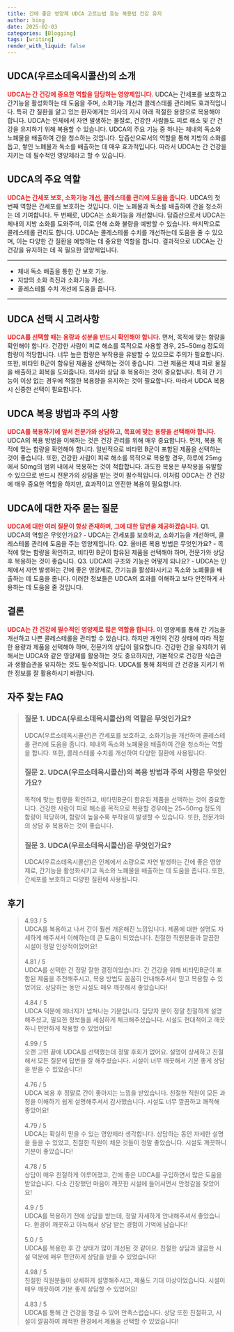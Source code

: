 ```yaml
---
title: 간에 좋은 영양제 UDCA 고르는법 효능 복용법 건강 유지
author: bing
date: 2025-02-03
categories: [Blogging]
tags: [writing]
render_with_liquid: false
---
```



<h2 id='UDCA의 소개'>UDCA(우르소데옥시콜산)의 소개</h2>

<p><b><span style="color: #ee2323;">UDCA는 간 건강에 중요한 역할을 담당하는 영양제입니다.</span></b> UDCA는 간세포를 보호하고 간기능을 활성화하는 데 도움을 주며, 소화기능 개선과 콜레스테롤 관리에도 효과적입니다. 특히 간 질환을 앓고 있는 환자에게는 의사의 지시 아래 적절한 용량으로 복용해야 합니다. UDCA는 인체에서 자연 발생하는 물질로, 건강한 사람들도 피로 해소 및 간 건강을 유지하기 위해 복용할 수 있습니다. UDCA의 주요 기능 중 하나는 체내의 독소와 노폐물을 배출하여 간을 청소하는 것입니다. 담즙산으로서의 역할을 통해 지방의 소화를 돕고, 쌓인 노폐물과 독소를 배출하는 데 매우 효과적입니다. 따라서 UDCA는 간 건강을 지키는 데 필수적인 영양제라고 할 수 있습니다.</p>

<h2 id='UDCA의 주요 역할'>UDCA의 주요 역할</h2>

<p><b><span style="color: #ee2323;">UDCA는 간세포 보호, 소화기능 개선, 콜레스테롤 관리에 도움을 줍니다.</span></b> UDCA의 첫 번째 역할은 간세포를 보호하는 것입니다. 이는 노폐물과 독소를 배출하여 간을 청소하는 데 기여합니다. 두 번째로, UDCA는 소화기능을 개선합니다. 담즙산으로서 UDCA는 체내의 지방 소화를 도와주며, 이로 인해 소화 불량을 예방할 수 있습니다. 마지막으로 콜레스테롤 관리도 합니다. UDCA는 콜레스테롤 수치를 개선하는데 도움을 줄 수 있으며, 이는 다양한 간 질환을 예방하는 데 중요한 역할을 합니다. 결과적으로 UDCA는 간 건강을 유지하는 데 꼭 필요한 영양제입니다.</p>

<hr />

<ul>
    <li>체내 독소 배출을 통한 간 보호 기능.</li>
    <li>지방의 소화 촉진과 소화기능 개선.</li>
    <li>콜레스테롤 수치 개선에 도움을 줍니다.</li>
</ul>

<hr />

<h2 id='UDCA 선택 시 고려사항'>UDCA 선택 시 고려사항</h2>

<p><b><span style="color: #ee2323;">UDCA를 선택할 때는 용량과 성분을 반드시 확인해야 합니다.</span></b> 먼저, 목적에 맞는 함량을 확인해야 합니다. 건강한 사람이 피로 해소를 목적으로 사용할 경우, 25~50mg 정도의 함량이 적당합니다. 너무 높은 함량은 부작용을 유발할 수 있으므로 주의가 필요합니다. 또한, 비타민 B군이 함유된 제품을 선택하는 것이 좋습니다. 그런 제품은 체내 피로 물질을 배출하고 회복을 도와줍니다. 의사와 상담 후 복용하는 것이 중요합니다. 특히 간 기능이 이상 없는 경우에 적절한 복용량을 유지하는 것이 필요합니다. 따라서 UDCA 복용 시 신중한 선택이 필요합니다.</p>

<h2 id='UDCA 복용 방법'>UDCA 복용 방법과 주의 사항</h2>

<p><b><span style="color: #ee2323;">UDCA를 복용하기에 앞서 전문가와 상담하고, 목표에 맞는 용량을 선택해야 합니다.</span></b> UDCA의 복용 방법을 이해하는 것은 건강 관리를 위해 매우 중요합니다. 먼저, 복용 목적에 맞는 함량을 확인해야 합니다. 일반적으로 비타민 B군이 포함된 제품을 선택하는 것이 좋습니다. 또한, 건강한 사람이 피로 해소를 목적으로 복용할 경우, 하루에 25mg에서 50mg의 범위 내에서 복용하는 것이 적합합니다. 과도한 복용은 부작용을 유발할 수 있으므로 반드시 전문가의 상담을 받는 것이 필수적입니다. 이처럼 ODCA는 간 건강에 매우 중요한 역할을 하지만, 효과적이고 안전한 복용이 필요합니다.</p>

<h2 id='자주 묻는 질문'>UDCA에 대한 자주 묻는 질문</h2>

<p><b><span style="color: #ee2323;">UDCA에 대한 여러 질문이 항상 존재하며, 그에 대한 답변을 제공하겠습니다.</span></b> Q1. UDCA의 역할은 무엇인가요? - UDCA는 간세포를 보호하고, 소화기능을 개선하며, 콜레스테롤 관리에 도움을 주는 영양제입니다. Q2. 올바른 복용 방법은 무엇인가요? - 목적에 맞는 함량을 확인하고, 비타민 B군이 함유된 제품을 선택해야 하며, 전문가와 상담 후 복용하는 것이 좋습니다. Q3. UDCA의 구조와 기능은 어떻게 되나요? - UDCA는 인체에서 자연 발생하는 간에 좋은 영양제로, 간기능을 활성화시키고 독소와 노폐물을 배출하는 데 도움을 줍니다. 이러한 정보들은 UDCA의 효과를 이해하고 보다 안전하게 사용하는 데 도움을 줄 것입니다.</p>

<h2 id='결론'>결론</h2>

<p><b><span style="color: #ee2323;">UDCA는 간 건강에 필수적인 영양제로 많은 역할을 합니다.</span></b> 이 영양제를 통해 간 기능을 개선하고 나쁜 콜레스테롤을 관리할 수 있습니다. 하지만 개인의 건강 상태에 따라 적절한 용량과 제품을 선택해야 하며, 전문가의 상담이 필요합니다. 건강한 간을 유지하기 위해서는 UDCA와 같은 영양제를 활용하는 것도 중요하지만, 기본적으로 건강한 식습관과 생활습관을 유지하는 것도 필수적입니다. UDCA를 통해 최적의 간 건강을 지키기 위한 정보를 잘 활용하시기 바랍니다.</p>


<h2 id='자주_찾는_FAQ'>자주 찾는 FAQ</h2>
<div itemscope="" itemtype="https://schema.org/FAQPage"> 
<blockquote> 
<div itemscope="" itemprop="mainEntity" itemtype="https://schema.org/Question"> 
<h3 itemprop="name">질문 1. UDCA(우르소데옥시콜산)의 역할은 무엇인가요?</h3> 
<div itemscope="" itemprop="acceptedAnswer" itemtype="https://schema.org/Answer"> 
<span itemprop="text"> 
<p>UDCA(우르소데옥시콜산)은 간세포를 보호하고, 소화기능을 개선하며 콜레스테롤 관리에 도움을 줍니다. 체내의 독소와 노폐물을 배출하여 간을 청소하는 역할을 합니다. 또한, 콜레스테롤 수치를 개선하여 다양한 질환에 사용됩니다.</p> 
</span> 
</div> 
</div> 

<div itemscope="" itemprop="mainEntity" itemtype="https://schema.org/Question"> 
<h3 itemprop="name">질문 2. UDCA(우르소데옥시콜산)의 복용 방법과 주의 사항은 무엇인가요?</h3> 
<div itemscope="" itemprop="acceptedAnswer" itemtype="https://schema.org/Answer"> 
<span itemprop="text"> 
<p>목적에 맞는 함량을 확인하고, 비타민B군이 함유된 제품을 선택하는 것이 중요합니다. 건강한 사람이 피로 해소를 목적으로 복용할 경우에는 25~50mg 정도의 함량이 적당하며, 함량이 높을수록 부작용이 발생할 수 있습니다. 또한, 전문가와의 상담 후 복용하는 것이 좋습니다.</p> 
</span> 
</div> 
</div> 

<div itemscope="" itemprop="mainEntity" itemtype="https://schema.org/Question"> 
<h3 itemprop="name">질문 3. UDCA(우르소데옥시콜산)은 무엇인가요?</h3> 
<div itemscope="" itemprop="acceptedAnswer" itemtype="https://schema.org/Answer"> 
<span itemprop="text"> 
<p>UDCA(우르소데옥시콜산)은 인체에서 소량으로 자연 발생하는 간에 좋은 영양제로, 간기능을 활성화시키고 독소와 노폐물을 배출하는 데 도움을 줍니다. 또한, 간세포를 보호하고 다양한 질환에 사용됩니다.</p> 
</span> 
</div> 
</div> 

</blockquote> 
</div>
<h2 id='후기'>후기</h2>
<div itemscope itemtype="https://schema.org/Product">
  <blockquote>
  <div itemprop="review" itemscope itemtype="https://schema.org/Review">
      <div itemprop="reviewRating" itemscope itemtype="https://schema.org/Rating"> <span itemprop="ratingValue">4.93</span> / <span itemprop="bestRating">5</span> </div>
      <span itemprop="reviewBody">UDCA를 복용하고 나서 간이 훨씬 개운해진 느낌입니다. 제품에 대한 설명도 자세하게 해주셔서 이해하는데 큰 도움이 되었습니다. 친절한 직원분들과 깔끔한 시설이 정말 인상적이었어요!</span>
  </div>
  <br>
  <div itemprop="review" itemscope itemtype="https://schema.org/Review">
      <div itemprop="reviewRating" itemscope itemtype="https://schema.org/Rating"> <span itemprop="ratingValue">4.81</span> / <span itemprop="bestRating">5</span> </div>
      <span itemprop="reviewBody">UDCA를 선택한 건 정말 잘한 결정이었습니다. 간 건강을 위해 비타민B군이 포함된 제품을 추천해주시고, 복용 방법도 꼼꼼히 안내해주셔서 믿고 복용할 수 있었어요. 상담하는 동안 시설도 매우 깨끗해서 좋았습니다!</span>
  </div>
  <br>
  <div itemprop="review" itemscope itemtype="https://schema.org/Review">
      <div itemprop="reviewRating" itemscope itemtype="https://schema.org/Rating"> <span itemprop="ratingValue">4.84</span> / <span itemprop="bestRating">5</span> </div>
      <span itemprop="reviewBody">UDCA 덕분에 에너지가 넘쳐나는 기분입니다. 담당자 분이 정말 친절하게 설명해주셨고, 필요한 정보들을 세심하게 체크해주셨습니다. 시설도 현대적이고 깨끗하니 편안하게 착용할 수 있었어요!</span>
  </div>
  <br>
  <div itemprop="review" itemscope itemtype="https://schema.org/Review">
      <div itemprop="reviewRating" itemscope itemtype="https://schema.org/Rating"> <span itemprop="ratingValue">4.99</span> / <span itemprop="bestRating">5</span> </div>
      <span itemprop="reviewBody">오랜 고민 끝에 UDCA를 선택했는데 정말 후회가 없어요. 설명이 상세하고 친절해서 모든 질문에 답변을 잘 해주셨습니다. 시설이 너무 깨끗해서 기분 좋게 상담을 받을 수 있었습니다!</span>
  </div>
  <br>
  <div itemprop="review" itemscope itemtype="https://schema.org/Review">
      <div itemprop="reviewRating" itemscope itemtype="https://schema.org/Rating"> <span itemprop="ratingValue">4.76</span> / <span itemprop="bestRating">5</span> </div>
      <span itemprop="reviewBody">UDCA 복용 후 정말로 간이 좋아지는 느낌을 받았습니다. 친절한 직원이 모든 과정을 이해하기 쉽게 설명해주셔서 감사했습니다. 시설도 너무 깔끔하고 쾌적해 좋았어요!</span>
  </div>
  <br>
  <div itemprop="review" itemscope itemtype="https://schema.org/Review">
      <div itemprop="reviewRating" itemscope itemtype="https://schema.org/Rating"> <span itemprop="ratingValue">4.79</span> / <span itemprop="bestRating">5</span> </div>
      <span itemprop="reviewBody">UDCA는 확실히 믿을 수 있는 영양제라 생각합니다. 상담하는 동안 자세한 설명을 들을 수 있었고, 친절한 직원이 채운 것들이 정말 좋았습니다. 시설도 깨끗하니 기분이 좋았습니다!</span>
  </div>
  <br>
  <div itemprop="review" itemscope itemtype="https://schema.org/Review">
      <div itemprop="reviewRating" itemscope itemtype="https://schema.org/Rating"> <span itemprop="ratingValue">4.78</span> / <span itemprop="bestRating">5</span> </div>
      <span itemprop="reviewBody">상담이 매우 친절하게 이루어졌고, 간에 좋은 UDCA를 구입하면서 많은 도움을 받았습니다. 다소 긴장했던 마음이 깨끗한 시설에 들어서면서 안정감을 찾았어요!</span>
  </div>
  <br>
  <div itemprop="review" itemscope itemtype="https://schema.org/Review">
      <div itemprop="reviewRating" itemscope itemtype="https://schema.org/Rating"> <span itemprop="ratingValue">4.9</span> / <span itemprop="bestRating">5</span> </div>
      <span itemprop="reviewBody">UDCA를 복용하기 전에 상담을 받는데, 정말 자세하게 안내해주셔서 좋았습니다. 환경이 깨끗하고 아늑해서 상담 받는 경험이 기억에 남습니다!</span>
  </div>
  <br>
  <div itemprop="review" itemscope itemtype="https://schema.org/Review">
      <div itemprop="reviewRating" itemscope itemtype="https://schema.org/Rating"> <span itemprop="ratingValue">5.0</span> / <span itemprop="bestRating">5</span> </div>
      <span itemprop="reviewBody">UDCA를 복용한 후 간 상태가 많이 개선된 것 같아요. 친절한 상담과 깔끔한 시설 덕분에 매우 편안하게 상담을 받을 수 있었습니다!</span>
  </div>
  <br>
  <div itemprop="review" itemscope itemtype="https://schema.org/Review">
      <div itemprop="reviewRating" itemscope itemtype="https://schema.org/Rating"> <span itemprop="ratingValue">4.98</span> / <span itemprop="bestRating">5</span> </div>
      <span itemprop="reviewBody">친절한 직원분들이 상세하게 설명해주시고, 제품도 기대 이상이었습니다. 시설이 매우 깨끗하여 기분 좋게 상담할 수 있었어요!</span>
  </div>
  <br>
  <div itemprop="review" itemscope itemtype="https://schema.org/Review">
      <div itemprop="reviewRating" itemscope itemtype="https://schema.org/Rating"> <span itemprop="ratingValue">4.83</span> / <span itemprop="bestRating">5</span> </div>
      <span itemprop="reviewBody">UDCA를 통해 간 건강을 챙길 수 있어 만족스럽습니다. 상담 또한 친절하고, 시설이 깔끔하여 쾌적한 환경에서 제품을 선택할 수 있었습니다!</span>
  </div>
  </blockquote>
</div>
